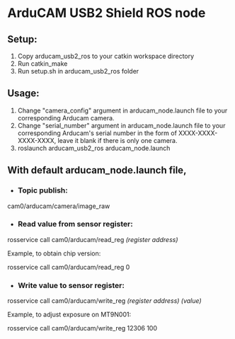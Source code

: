 # ArduCAM USB2 Shield ROS node

## Setup:
1. Copy arducam_usb2_ros to your catkin workspace directory
2. Run catkin_make
3. Run setup.sh in arducam_usb2_ros folder

## Usage:
1. Change "camera_config" argument in arducam_node.launch file to your corresponding Arducam camera.
3. Change "serial_number" argument in arducam_node.launch file to your corresponding Arducam's serial number in the form of XXXX-XXXX-XXXX-XXXX, leave it blank if there is only one camera.
2. roslaunch arducam_usb2_ros arducam_node.launch

## With default arducam_node.launch file,
- ### Topic publish:
cam0/arducam/camera/image_raw

- ### Read value from sensor register:
rosservice call cam0/arducam/read_reg *(register address)*

Example, to obtain chip version:

rosservice call cam0/arducam/read_reg 0

- ### Write value to sensor register:
rosservice call cam0/arducam/write_reg *(register address) (value)*

Example, to adjust exposure on MT9N001:

rosservice call cam0/arducam/write_reg 12306 100
